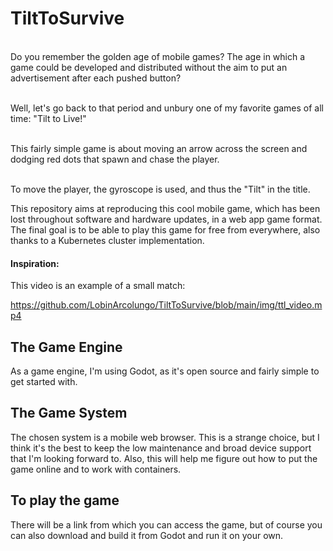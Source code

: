 # TiltToSurvive

<br> Do you remember the golden age of mobile games? The age in which a game could be developed and distributed without the aim to put an advertisement after each pushed button?

<br> Well, let's go back to that period and unbury one of my favorite games of all time: "Tilt to Live!"

<br> This fairly simple game is about moving an arrow across the screen and dodging red dots that spawn and chase the player.

<br> To move the player, the gyroscope is used, and thus the "Tilt" in the title. 

This repository aims at reproducing this cool mobile game, which has been lost throughout software and hardware updates, in a web app game format. The final goal is to be able to play this game for free from everywhere, also thanks to a Kubernetes cluster implementation.

#### Inspiration:

This video is an example of a small match:<br>

https://github.com/LobinArcolungo/TiltToSurvive/blob/main/img/ttl_video.mp4

## The Game Engine

As a game engine, I'm using Godot, as it's open source and fairly simple to get started with.

## The Game System

The chosen system is a mobile web browser. This is a strange choice, but I think it's the best to keep the low maintenance and broad device support that I'm looking forward to. Also, this will help me figure out how to put the game online and to work with containers.

## To play the game 

There will be a link from which you can access the game, but of course you can also download and build it from Godot and run it on your own.

